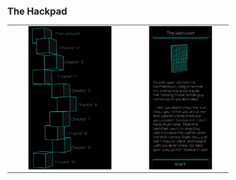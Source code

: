 ## The Hackpad

<table border=0 align="center">
    <tr>
        <td align="center" valign="middle">
            <img src="chapter_01.png" alt="Chapter 1" width="70%">
        </td>
        <td align="center" valign="middle">
            <img src="the_hackpad_intro.png" alt="The Hackpad Intro" width="70%">
        </td>
    </tr>
</table>
